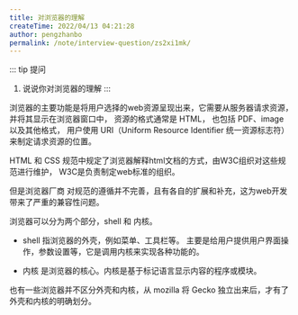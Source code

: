 ```yaml
---
title: 对浏览器的理解
createTime: 2022/04/13 04:21:28
author: pengzhanbo
permalink: /note/interview-question/zs2xi1mk/
---
```


::: tip 提问
1. 说说你对浏览器的理解
:::

浏览器的主要功能是将用户选择的web资源呈现出来，它需要从服务器请求资源，并将其显示在浏览器窗口中，
资源的格式通常是 HTML， 也包括 PDF、image 以及其他格式，
用户使用 URI（Uniform Resource Identifier 统一资源标志符）来制定请求资源的位置。

HTML 和 CSS 规范中规定了浏览器解释html文档的方式，由W3C组织对这些规范进行维护，
W3C是负责制定web标准的组织。

但是浏览器厂商 对规范的遵循并不完善，且有各自的扩展和补充，这为web开发带来了严重的兼容性问题。

浏览器可以分为两个部分，shell 和 内核。

- shell 指浏览器的外壳，例如菜单、工具栏等。
  主要是给用户提供用户界面操作，参数设置等，它是调用内核来实现各种功能的。

- 内核 是浏览器的核心。内核是基于标记语言显示内容的程序或模块。


也有一些浏览器并不区分外壳和内核，从 mozilla 将 Gecko 独立出来后，才有了外壳和内核的明确划分。
